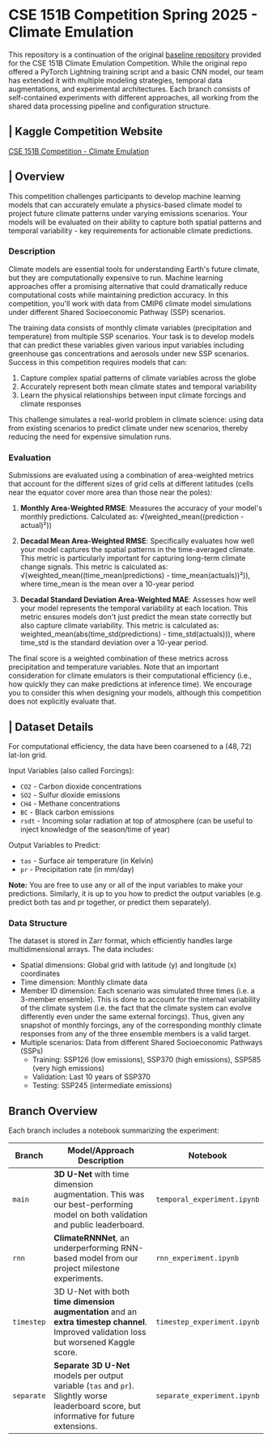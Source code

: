 # CSE 151B Competition Spring 2025 - Climate Emulation

This repository is a continuation of the original [baseline repository](https://github.com/salvaRC/cse151b-spring2025-competition) provided for the CSE 151B Climate Emulation Competition. While the original repo offered a PyTorch Lightning training script and a basic CNN model, our team has extended it with multiple modeling strategies, temporal data augmentations, and experimental architectures. Each branch consists of self-contained experiments with different approaches, all working from the shared data processing pipeline and configuration structure. 

## | Kaggle Competition Website
    
[CSE 151B Competition - Climate Emulation](https://www.kaggle.com/t/6f53c429d53099dc7cc590f9bf390b10)

## | Overview

This competition challenges participants to develop machine learning models that can accurately emulate a physics-based climate model to project future climate patterns under varying emissions scenarios. Your models will be evaluated on their ability to capture both spatial patterns and temporal variability - key requirements for actionable climate predictions.

  ### Description
  Climate models are essential tools for understanding Earth's future climate, but they are computationally expensive to run. Machine learning approaches offer a promising alternative that 
  could dramatically reduce computational costs while maintaining prediction accuracy. In this competition, you'll work with data from CMIP6 climate model simulations under different Shared 
  Socioeconomic Pathway (SSP) scenarios.

  The training data consists of monthly climate variables (precipitation and temperature) from multiple SSP scenarios. 
  Your task is to develop models that can predict these variables given various input variables including greenhouse gas concentrations and aerosols under new SSP scenarios. 
  Success in this competition requires models that can:

  1. Capture complex spatial patterns of climate variables across the globe
  2. Accurately represent both mean climate states and temporal variability
  3. Learn the physical relationships between input climate forcings and climate responses

  This challenge simulates a real-world problem in climate science: using data from existing scenarios to predict climate under new scenarios, thereby reducing the need for expensive 
  simulation runs.

  ### Evaluation
  Submissions are evaluated using a combination of area-weighted metrics that account for the different sizes of grid cells at different latitudes (cells near the equator cover more area than those near the poles):

  1. **Monthly Area-Weighted RMSE**: Measures the accuracy of your model's monthly predictions. Calculated as: √(weighted_mean((prediction - actual)²))

  2. **Decadal Mean Area-Weighted RMSE**: Specifically evaluates how well your model captures the spatial patterns in the time-averaged climate. This metric is particularly important for 
  capturing long-term climate change signals. This metric is calculated as: √(weighted_mean((time_mean(predictions) - time_mean(actuals))²)), where time_mean is the mean over a 10-year period

  3. **Decadal Standard Deviation Area-Weighted MAE**: Assesses how well your model represents the temporal variability at each location. This metric ensures models don't just predict the mean 
  state correctly but also capture climate variability. This metric is calculated as: weighted_mean(abs(time_std(predictions) - time_std(actuals))), where time_std is the standard deviation over a 10-year period.

  The final score is a weighted combination of these metrics across precipitation and temperature variables. Note that an important consideration for climate emulators is their computational efficiency (i.e., how quickly they can make predictions at inference time). We encourage you to consider this when designing your models, although this competition does not explicitly evaluate that.

  ## | Dataset Details

  For computational efficiency, the data have been coarsened to a (48, 72) lat-lon grid. 

  Input Variables (also called Forcings):
  - ``CO2`` - Carbon dioxide concentrations
  - ``SO2`` - Sulfur dioxide emissions
  - ``CH4`` - Methane concentrations
  - ``BC`` - Black carbon emissions
  - ``rsdt`` - Incoming solar radiation at top of atmosphere (can be useful to inject knowledge of the season/time of year)

  Output Variables to Predict:
  - ``tas`` - Surface air temperature (in Kelvin)
  - ``pr`` - Precipitation rate (in mm/day)
   
   **Note:** You are free to use any or all of the input variables to make your predictions. 
   Similarly, it is up to you how to predict the output variables (e.g. predict both tas and pr together, or predict them separately).

  ### Data Structure

  The dataset is stored in Zarr format, which efficiently handles large multidimensional arrays. The data includes:

  - Spatial dimensions: Global grid with latitude (y) and longitude (x) coordinates
  - Time dimension: Monthly climate data
  - Member ID dimension: Each scenario was simulated three times (i.e. a 3-member ensemble). This is done to account for the internal variability of the climate system (i.e. the fact that the climate system can evolve differently even under the same external forcings). Thus, given any snapshot of monthly forcings, any of the corresponding monthly climate responses from any of the three ensemble members is a valid target.
  - Multiple scenarios: Data from different Shared Socioeconomic Pathways (SSPs)
    - Training: SSP126 (low emissions), SSP370 (high emissions), SSP585 (very high emissions)
    - Validation: Last 10 years of SSP370
    - Testing: SSP245 (intermediate emissions)
  

## Branch Overview

Each branch includes a notebook summarizing the experiment:

| Branch     | Model/Approach Description | Notebook |
|------------|-----------------------------|----------|
| `main`     | **3D U-Net** with time dimension augmentation. This was our best-performing model on both validation and public leaderboard. | `temporal_experiment.ipynb` |
| `rnn`      | **ClimateRNNNet**, an underperforming RNN-based model from our project milestone experiments. | `rnn_experiment.ipynb` |
| `timestep` | 3D U-Net with both **time dimension augmentation** and an **extra timestep channel**. Improved validation loss but worsened Kaggle score. | `timestep_experiment.ipynb` |
| `separate` | **Separate 3D U-Net** models per output variable (`tas` and `pr`). Slightly worse leaderboard score, but informative for future extensions. | `separate_experiment.ipynb` |

